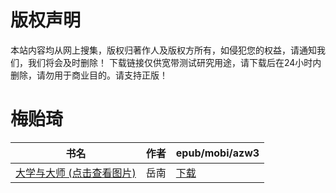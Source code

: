 # 版权声明

本站内容均从网上搜集，版权归著作人及版权方所有，如侵犯您的权益，请通知我们，我们将会及时删除！ 下载链接仅供宽带测试研究用途，请下载后在24小时内删除，请勿用于商业目的。请支持正版！

# 梅贻琦

| 书名 | 作者 | epub/mobi/azw3 |
| --- | --- | --- |
| [大学与大师 (点击查看图片)](https://www.dushupai.com/attachment/2024/06/05/8925825a6e9cbbae.jpg) | 岳南 | [下载](https://url89.ctfile.com/f/31084289-1357028077-546989?p=8866) |
